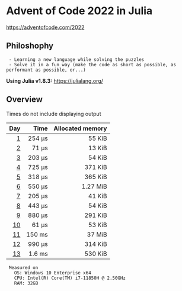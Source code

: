 # Advent of Code 2022 in Julia

<https://adventofcode.com/2022>

## Philoshophy

     - Learning a new language while solving the puzzles
     - Solve it in a fun way (make the code as short as possible, as performant as possible, or...)

**Using Julia v1.8.3:** <https://julialang.org/>

## Overview

Times do not include displaying output

 | Day | Time | Allocated memory |
 | ---: | ---: | ---: |
 | [1](https://adventofcode.com/2022/day/1) | 254 µs | 55 KiB |
 | [2](https://adventofcode.com/2022/day/2) | 71 µs | 13 KiB |
 | [3](https://adventofcode.com/2022/day/3) | 203 µs | 54 KiB |
 | [4](https://adventofcode.com/2022/day/4) | 725 µs | 371 KiB |
 | [5](https://adventofcode.com/2022/day/5) | 318 µs | 365 KiB |
 | [6](https://adventofcode.com/2022/day/6) | 550 µs | 1.27 MiB |
 | [7](https://adventofcode.com/2022/day/7) | 205 µs | 41 KiB |
 | [8](https://adventofcode.com/2022/day/8) | 443 µs | 54 KiB |
 | [9](https://adventofcode.com/2022/day/9) | 880 µs | 291 KiB |
 | [10](https://adventofcode.com/2022/day/10) | 61 µs | 53 KiB |
 | [11](https://adventofcode.com/2022/day/11) | 150 ms | 37 MiB |
 | [12](https://adventofcode.com/2022/day/12) | 990 µs | 314 KiB |
 | [13](https://adventofcode.com/2022/day/13) | 1.6 ms | 530 KiB |

```
 Measured on
   OS: Windows 10 Enterprise x64
   CPU: Intel(R) Core(TM) i7-11850H @ 2.50GHz
   RAM: 32GB
 ```